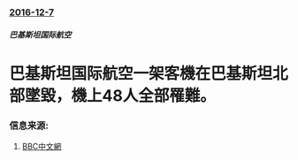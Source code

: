 ### [2016-12-7](/news/2016/12/7/index.md)

##### 巴基斯坦国际航空
# 巴基斯坦国际航空一架客機在巴基斯坦北部墜毀，機上48人全部罹難。 




### 信息来源:

1. [BBC中文網](http://www.bbc.com/zhongwen/simp/chinese-news-38244323)

